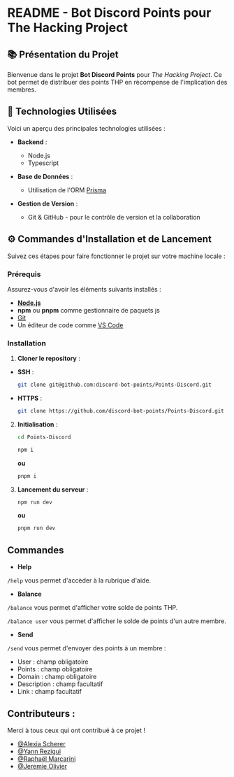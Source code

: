 # README - Bot Discord Points pour The Hacking Project

## 📚 Présentation du Projet

Bienvenue dans le projet **Bot Discord Points** pour *The Hacking Project*. Ce bot permet de distribuer des points THP en récompense de l'implication des membres.

## 🚀 Technologies Utilisées

Voici un aperçu des principales technologies utilisées :

- **Backend** :
  - Node.js
  - Typescript

- **Base de Données** :
  - Utilisation de l'ORM [Prisma](https://www.prisma.io/docs)

- **Gestion de Version** :
  - Git & GitHub - pour le contrôle de version et la collaboration

## ⚙️ Commandes d'Installation et de Lancement

Suivez ces étapes pour faire fonctionner le projet sur votre machine locale :

### Prérequis
Assurez-vous d'avoir les éléments suivants installés :
- [**Node.js** ](https://nodejs.org/en)
- **npm** ou **pnpm** comme gestionnaire de paquets js
- [Git](https://git-scm.com/)
- Un éditeur de code comme [VS Code](https://code.visualstudio.com/)

### Installation

1. **Cloner le repository** :
- **SSH** :
   ```bash
   git clone git@github.com:discord-bot-points/Points-Discord.git
   ```
- **HTTPS** :
   ```bash
   git clone https://github.com/discord-bot-points/Points-Discord.git
   ```

2. **Initialisation** :
   ```bash
   cd Points-Discord
   ```
    ```bash
    npm i
    ```
    **ou**
    ```bash
    pnpm i
    ```
    
3. **Lancement du serveur** :
    ```bash
    npm run dev
    ```
    **ou**
    ```bash
    pnpm run dev
    ```

## Commandes

- **Help**
  
`/help` vous permet d'accèder à la rubrique d'aide.
- **Balance**
  
`/balance` vous permet d'afficher votre solde de points THP.

`/balance user` vous permet d'afficher le solde de points d'un autre membre.
- **Send**
  
`/send` vous permet d'envoyer des points à un membre :
  - User : champ obligatoire
  - Points : champ obligatoire
  - Domain : champ obligatoire
  - Description : champ facultatif
  - Link : champ facultatif

## Contributeurs :
Merci à tous ceux qui ont contribué à ce projet !
- [@Alexia Scherer](https://github.com/evarellapucky)
- [@Yann Rezigui](https://github.com/YannRZG)
- [@Raphaël Marcarini](https://github.com/Marcaraph)
- [@Jeremie Olivier](https://github.com/jeremie-olivier)
